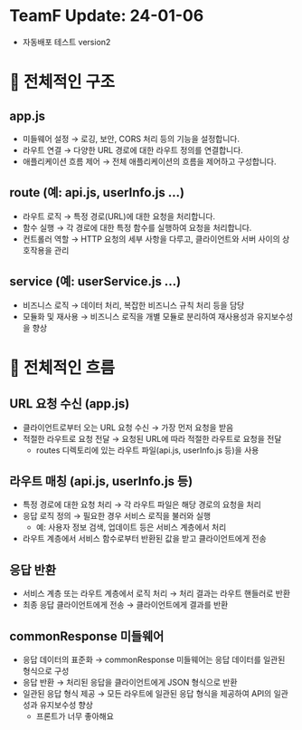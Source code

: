 # TeamF Update: 24-01-06

- 자동배포 테스트 version2

# 💨 전체적인 구조

## app.js

- 미들웨어 설정 → 로깅, 보안, CORS 처리 등의 기능을 설정합니다.
- 라우트 연결 → 다양한 URL 경로에 대한 라우트 정의를 연결합니다.
- 애플리케이션 흐름 제어 → 전체 애플리케이션의 흐름을 제어하고 구성합니다.

## route (예: api.js, userInfo.js ...)

- 라우트 로직 → 특정 경로(URL)에 대한 요청을 처리합니다.
- 함수 실행 → 각 경로에 대한 특정 함수를 실행하여 요청을 처리합니다.
- 컨트롤러 역할 → HTTP 요청의 세부 사항을 다루고, 클라이언트와 서버 사이의 상호작용을 관리

## service (예: userService.js ...)

- 비즈니스 로직 → 데이터 처리, 복잡한 비즈니스 규칙 처리 등을 담당
- 모듈화 및 재사용 → 비즈니스 로직을 개별 모듈로 분리하여 재사용성과 유지보수성을 향상

# 💨 전체적인 흐름

## URL 요청 수신 (app.js)

- 클라이언트로부터 오는 URL 요청 수신 → 가장 먼저 요청을 받음
- 적절한 라우트로 요청 전달 → 요청된 URL에 따라 적절한 라우트로 요청을 전달
    - routes 디렉토리에 있는 라우트 파일(api.js, userInfo.js 등)을 사용

## 라우트 매칭 (api.js, userInfo.js 등)

- 특정 경로에 대한 요청 처리 → 각 라우트 파일은 해당 경로의 요청을 처리
- 응답 로직 정의 → 필요한 경우 서비스 로직을 불러와 실행
    - 예: 사용자 정보 검색, 업데이트 등은 서비스 계층에서 처리
- 라우트 계층에서 서비스 함수로부터 반환된 값을 받고 클라이언트에게 전송

## 응답 반환

- 서비스 계층 또는 라우트 계층에서 로직 처리 → 처리 결과는 라우트 핸들러로 반환
- 최종 응답 클라이언트에게 전송 → 클라이언트에게 결과를 반환

## commonResponse 미들웨어

- 응답 데이터의 표준화 → commonResponse 미들웨어는 응답 데이터를 일관된 형식으로 구성
- 응답 반환 → 처리된 응답을 클라이언트에게 JSON 형식으로 반환
- 일관된 응답 형식 제공 → 모든 라우트에 일관된 응답 형식을 제공하여 API의 일관성과 유지보수성 향상
    - 프론트가 너무 좋아해요